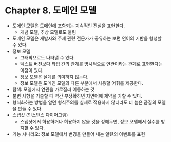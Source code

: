 # Chapter 8. 도메인 모델
- 도메인 모델은 도메인에 포함되는 지속적인 진실을 표현한다.
  - 개념 모델, 추상 모델로도 불림
- 도메인 모델은 개발자와 주제 관련 전문가가 공유하는 보편 언어의 기반을 형성할 수 있다.
- 정보 모델
  - 그래픽으로도 나타낼 수 있다.
  - 텍스트 버전보다 타입 간의 관계를 명시적으로 연관이라는 관계로 표현한다는 이점이 있다.
  - 정보 모델은 설계를 의미하지 않는다.
  - 정보 모델은 도메인 모델의 다른 부분에서 사용할 어휘를 제공한다.
- 탐색: 모델에서 연관을 가로질러 이동하는 것
- 불변 사항을 기술할 때 약간 부정확하면 자연어에 제약을 가할 수 있다.
- 형식화하는 방법을 알면 형식주의를 실제로 적용하지 않더라도 더 높은 품질의 모델을 만들 수 있다.
- 스냅샷 (인스턴스 다이어그램)
  - 스냅샷에서 허용하거나 허용하지 않을 것을 정해두면, 정보 모델에서 실수를 방지할 수 있다.
- 기능 시나리오: 정보 모델에서 변경을 만들어 내는 일련의 이벤트를 표현
